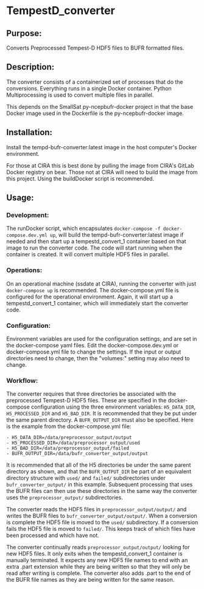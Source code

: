# TempestD_converter

## Purpose:
Converts Preprocessed Tempest-D HDF5 files to BUFR formatted files.

## Description:
The converter consists of a containerized set of processes that do the
conversions. Everything runs in a single Docker container. Python
Multiprocessing is used to convert multiple files in parallel.

This depends on the SmallSat py-ncepbufr-docker project in that the base Docker
image used in the Dockerfile is the py-ncepbufr-docker image.

## Installation:
Install the tempd-bufr-converter:latest image in the host computer's Docker
environment.

For those at CIRA this is best done by pulling the image from CIRA's GitLab
Docker registry on bear. Those not at CIRA will need to build the image from
this project. Using the buildDocker script is recommended.

## Usage:
### Development:
The runDocker script, which encapsulates `docker-compose -f docker-compose.dev.yml up`,
will build the tempd-bufr-converter:latest image if needed and then start up a
tempestd\_convert\_1 container based on that image to run the converter code.
The code will start running when the container is created. It will convert
multiple HDF5 files in parallel.

### Operations:
On an operational machine (ssdate at CIRA), running the converter with just
`docker-compose up` is recommended. The docker-compose.yml file is configured
for the operational environment. Again, it will start up a tempestd\_convert\_1
container, which will immediately start the converter code.

### Configuration:
Environment variables are used for the configuration settings, and are set in
the docker-compose yaml files. Edit the docker-compose.dev.yml or
docker-compose.yml file to change the settings. If the input or output
directories need to change, then the "volumes:" setting may also need to
change.

### Workflow:
The converter requires that three directories be associated with the
preprocessed Tempest-D HDF5 files. These are specified in the docker-compose
configuration using the three environment variables: `H5_DATA_DIR`,
`H5_PROCESSED_DIR` and `H5_BAD_DIR`. It is recommended that they be put under
the same parent directory. A `BUFR_OUTPUT_DIR` must also be specified. Here is
the example from the docker-compose.yml file:
```
- H5_DATA_DIR=/data/preprocessor_output/output
- H5_PROCESSED_DIR=/data/preprocessor_output/used
- H5_BAD_DIR=/data/preprocessor_output/failed
- BUFR_OUTPUT_DIR=/data/bufr_converter_output/output
```

It is recommended that all of the H5 directories be under the same parent
directory as shown, and that the `BUFR_OUTPUT_DIR` be part of an equivalent
directory structure with `used/` and `failed/` subdirectories under
`bufr_converter_output/` in this example. Subsequent processing that uses the
BUFR files can then use these directories in the same way the converter uses
the `preprocessor_output/` subdirectories.

The converter reads the HDF5 files in `preprocessor_output/output/` and writes
the BUFR files to `bufr_converter_output/output/`. When a conversion is
complete the HDF5 file is moved to the `used/` subdirectory. If a conversion
fails the HDF5 file is moved to `failed/`. This keeps track of which files have
been processed and which have not.

The converter continually reads `preprocessor_output/output/` looking for new
HDF5 files. It only exits when the tempestd\_convert\_1 container is manually
terminated. It expects any new HDF5 file names to end with an extra .part
extension while they are being written so that they will only be read after
writing is complete. The converter also adds .part to the end of the BUFR file
names as they are being written for the same reason.
